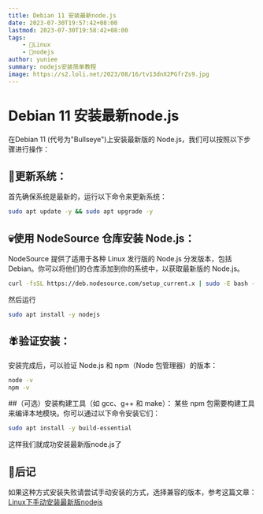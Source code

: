 ```yaml
---
title: Debian 11 安装最新node.js
date: 2023-07-30T19:57:42+08:00
lastmod: 2023-07-30T19:58:42+08:00
tags: 
    - 🐘Linux
    - 🍓nodejs
author: yuniee
summary: nodejs安装简单教程
image: https://s2.loli.net/2023/08/16/tv13dnX2PGfrZs9.jpg
---
```

# Debian 11 安装最新node.js

在Debian 11 (代号为"Bullseye")上安装最新版的 Node.js，我们可以按照以下步骤进行操作：

## 🙊更新系统：
首先确保系统是最新的，运行以下命令来更新系统：

```bash
sudo apt update -y && sudo apt upgrade -y
```

## 💀使用 NodeSource 仓库安装 Node.js：
NodeSource 提供了适用于各种 Linux 发行版的 Node.js 分发版本，包括 Debian。你可以将他们的仓库添加到你的系统中，以获取最新版的 Node.js。

```bash
curl -fsSL https://deb.nodesource.com/setup_current.x | sudo -E bash -
```

然后运行

```bash
sudo apt install -y nodejs
```



## 🪰验证安装：
  安装完成后，可以验证 Node.js 和 npm（Node 包管理器）的版本：

```bash
node -v
npm -v
```

##（可选）安装构建工具（如 gcc、g++ 和 make）：
某些 npm 包需要构建工具来编译本地模块。你可以通过以下命令安装它们：

```bash
sudo apt install -y build-essential
```

这样我们就成功安装最新版node.js了

## 🐓后记
如果这种方式安装失败请尝试手动安装的方式，选择兼容的版本，参考这篇文章：[Linux下手动安装最新版nodejs](https://www.yuniee.de/2023/08/10/linux%E4%B8%8Bnodejs%E4%B8%8B%E8%BD%BD%E5%AE%89%E8%A3%85/)

